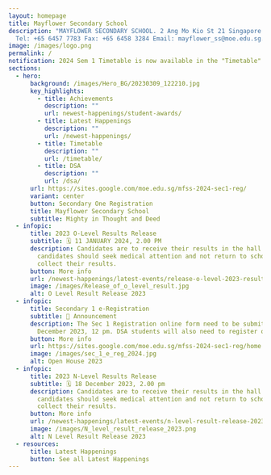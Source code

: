 ```yaml
---
layout: homepage
title: Mayflower Secondary School
description: "MAYFLOWER SECONDARY SCHOOL. 2 Ang Mo Kio St 21 Singapore 569384
  Tel: +65 6457 7783 Fax: +65 6458 3284 Email: mayflower_ss@moe.edu.sg."
image: /images/logo.png
permalink: /
notification: 2024 Sem 1 Timetable is now available in the "Timetable" Subpage.
sections:
  - hero:
      background: /images/Hero_BG/20230309_122210.jpg
      key_highlights:
        - title: Achievements
          description: ""
          url: newest-happenings/student-awards/
        - title: Latest Happenings
          description: ""
          url: /newest-happenings/
        - title: Timetable
          description: ""
          url: /timetable/
        - title: DSA
          description: ""
          url: /dsa/
      url: https://sites.google.com/moe.edu.sg/mfss-2024-sec1-reg/
      variant: center
      button: Secondary One Registration
      title: Mayflower Secondary School
      subtitle: Mighty in Thought and Deed
  - infopic:
      title: 2023 O-Level Results Release
      subtitle: 🗓️ 11 JANUARY 2024, 2.00 PM
      description: Candidates are to receive their results in the hall. Unwell
        candidates should seek medical attention and not return to school to
        collect their results.
      button: More info
      url: /newest-happenings/latest-events/release-o-level-2023-result/
      image: /images/Release_of_o_level_result.jpg
      alt: O Level Result Release 2023
  - infopic:
      title: Secondary 1 e-Registration
      subtitle: 📣 Announcement
      description: The Sec 1 Registration online form need to be submitted by 21
        December 2023, 12 pm. DSA students will also need to register online.
      button: More info
      url: https://sites.google.com/moe.edu.sg/mfss-2024-sec1-reg/home
      image: /images/sec_1_e_reg_2024.jpg
      alt: Open House 2023
  - infopic:
      title: 2023 N-Level Results Release
      subtitle: 🗓️ 18 December 2023, 2.00 pm
      description: Candidates are to receive their results in the hall. Unwell
        candidates should seek medical attention and not return to school to
        collect their results.
      button: More info
      url: /newest-happenings/latest-events/n-level-result-release-2023/
      image: /images/N_level_result_release_2023.png
      alt: N Level Result Release 2023
  - resources:
      title: Latest Happenings
      button: See all Latest Happenings
---
```

